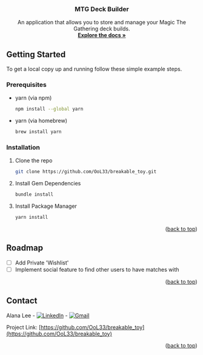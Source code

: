 
<div align="center">
<h3 align="center">MTG Deck Builder</h3>

  <p align="center">
    An application that allows you to store and manage your Magic The Gathering deck builds.
    <br />
    <a href="https://github.com/OoL33/breakable_toy"><strong>Explore the docs »</strong></a>
    <br />
</div>



<!-- GETTING STARTED -->
## Getting Started

To get a local copy up and running follow these simple example steps.

### Prerequisites

* yarn (via npm)
  ```sh
  npm install --global yarn
  ```
* yarn (via homebrew)
  ```sh
  brew install yarn
  ```


### Installation

1. Clone the repo
   ```sh
   git clone https://github.com/OoL33/breakable_toy.git
   ```
2. Install Gem Dependencies
   ```sh
   bundle install
   ```
2. Install Package Manager
   ```sh
   yarn install
   ```

<p align="right">(<a href="#readme-top">back to top</a>)</p>

<!-- ROADMAP -->
## Roadmap

- [ ] Add Private 'Wishlist'
- [ ] Implement social feature to find other users to have matches with

<p align="right">(<a href="#readme-top">back to top</a>)</p>

<!-- CONTACT -->
## Contact

Alana Lee - [![LinkedIn][linkedin-shield]][linkedin-url] - [![Gmail][Gmail-shield]][Gmail-url]

Project Link: [https://github.com/OoL33/breakable_toy](https://github.com/OoL33/breakable_toy)

<p align="right">(<a href="#readme-top">back to top</a>)</p>


<!-- MARKDOWN LINKS & IMAGES -->
<!-- https://www.markdownguide.org/basic-syntax/#reference-style-links -->
[linkedin-shield]: https://img.shields.io/badge/-LinkedIn-black.svg?style=for-the-badge&logo=linkedin&colorB=555
[linkedin-url]: https://linkedin.com/in/alanaolee
[Gmail-shield]: https://img.shields.io/badge/Gmail-D14836?style=for-the-badge&logo=gmail&logoColor=white
[Gmail-url]: alanaoolee@gmail.com
[Yarnpkg.com]: https://img.shields.io/badge/Yarn-2C8EBB?style=for-the-badge&logo=yarn&logoColor=white
[Yarn-url]: https://yarnpkg.com/
[React.js]: https://img.shields.io/badge/React-20232A?style=for-the-badge&logo=react&logoColor=61DAFB
[React-url]: https://reactjs.org/
[Reactrouter.com]: https://img.shields.io/badge/React_Router-CA4245?style=for-the-badge&logo=react-router&logoColor=white
[ReactRouter-url]: https://reactrouter.com/en/main
[Rubyonrails.org]: https://img.shields.io/badge/Ruby_on_Rails-CC0000?style=for-the-badge&logo=ruby-on-rails&logoColor=white
[Ruby on Rails-url]: https://rubyonrails.org/
[PostgreSQL.org]: https://img.shields.io/badge/PostgreSQL-316192?style=for-the-badge&logo=postgresql&logoColor=white
[Postgresql-url]: https://www.postgresql.org/
[Fontawesome.com]: https://img.shields.io/badge/Font_Awesome-339AF0?style=for-the-badge&logo=fontawesome&logoColor=white
[Fontawesome-url]: https://fontawesome.com/

